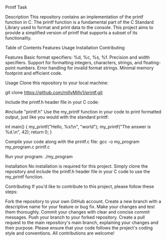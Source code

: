 Printf Task


Description
This repository contains an implementation of the printf function in C. The printf function is a fundamental part of the C Standard Library used to format and print data to the console. This project aims to provide a simplified version of printf that supports a subset of its functionality.


Table of Contents
Features
Usage
Installation
Contributing


Features
Basic format specifiers: %d, %c, %s, %f.
Precision and width specifiers.
Support for formatting integers, characters, strings, and floating-point numbers.
Error handling for invalid format strings.
Minimal memory footprint and efficient code.

Usage
Clone this repository to your local machine:


git clone https://github.com/millyMilly1/printf.git


Include the printf.h header file in your C code:


#include "printf.h"
Use the my_printf function in your code to print formatted output, just like you would with the standard printf:


int main() {
    my_printf("Hello, %s!\n", "world");
    my_printf("The answer is %d.\n", 42);
    return 0;
}

Compile your code along with the printf.c file:
gcc -o my_program my_program.c printf.c


Run your program:
./my_program


Installation
No installation is required for this project. Simply clone the repository and include the printf.h header file in your C code to use the my_printf function.


Contributing
If you'd like to contribute to this project, please follow these steps:

Fork the repository to your own GitHub account.
Create a new branch with a descriptive name for your feature or bug fix.
Make your changes and test them thoroughly.
Commit your changes with clear and concise commit messages.
Push your branch to your forked repository.
Create a pull request to the main repository's main branch, explaining your changes and their purpose.
Please ensure that your code follows the project's coding style and conventions. All contributions are welcome!







